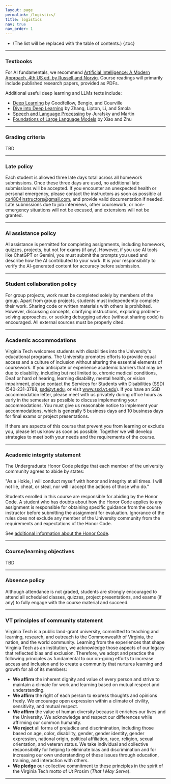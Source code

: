 ```yaml
---
layout: page
permalink: /logistics/
title: logistics
nav: true
nav_order: 1
---
```


* (The list will be replaced with the table of contents.)
{:toc}

***

### Textbooks

For AI fundamentals, we recommend [Artificial Intelligence: A Modern Approach, 4th US ed. by Russell and Norvig](https://aima.cs.berkeley.edu). Course readings will primarily include published research papers, provided as PDFs.

Additional useful deep learning and LLMs texts include:

- [Deep Learning](https://www.deeplearningbook.org/) by Goodfellow, Bengio, and Courville
- [Dive into Deep Learning](https://d2l.ai/) by Zhang, Lipton, Li, and Smola
- [Speech and Language Processing](https://web.stanford.edu/~jurafsky/slp3/) by Jurafsky and Martin
- [Foundations of Large Language Models](https://arxiv.org/abs/2501.09223) by Xiao and Zhu

***

### Grading criteria

TBD

***

### Late policy

Each student is allowed three late days total across all homework submissions. Once these three days are used, no additional late submissions will be accepted. If you encounter an unexpected health or personal emergency, please contact the instructors as soon as possible at <a href="mailto:cs4804instructors@gmail.com" target="_blank">cs4804instructors@gmail.com</a>, and provide valid documentation if needed. Late submissions due to job interviews, other coursework, or non-emergency situations will not be excused, and extensions will not be granted.

***

### AI assistance policy

AI assistance is permitted for completing assignments, including homework, quizzes, projects, but not for exams (if any). However, if you use AI tools like ChatGPT or Gemini, you must submit the prompts you used and describe how the AI contributed to your work. It is your responsibility to verify the AI-generated content for accuracy before submission.

***

### Student collaboration policy

For group projects, work must be completed solely by members of the group. Apart from group projects, students must independently complete their work. Sharing code or written materials with others is prohibited. However, discussing concepts, clarifying instructions, exploring problem-solving approaches, or seeking debugging advice (without sharing code) is encouraged. All external sources must be properly cited.

***

### Academic accommodations

Virginia Tech welcomes students with disabilities into the University's educational programs. The University promotes efforts to provide equal access and a culture of inclusion without altering the essential elements of coursework. If you anticipate or experience academic barriers that may be due to disability, including but not limited to, chronic medical conditions, Deaf or hard of hearing, learning disability, mental health, or vision impairment, please contact the Services for Students with Disabilities (SSD) (540-231-3788, <a href="mailto:ssd@vt.edu" target="_blank">ssd@vt.edu</a>, or visit <a href="https://ssd.vt.edu/">www.ssd.vt.edu</a>). If you have an SSD accommodation letter, please meet with us privately during office hours as early in the semester as possible to discuss implementing your accommodations. You must give us reasonable notice to implement your accommodations, which is generally 5 business days and 10 business days for final exams or project presentations.

If there are aspects of this course that prevent you from learning or exclude you, please let us know as soon as possible. Together we will develop strategies to meet both your needs and the requirements of the course.

***

### Academic integrity statement

The Undergraduate Honor Code pledge that each member of the university community agrees to abide by states:

"As a Hokie, I will conduct myself with honor and integrity at all times.  I will not lie, cheat, or steal, nor will I accept the actions of those who do."

Students enrolled in this course are responsible for abiding by the Honor Code. A student who has doubts about how the Honor Code applies to any assignment is responsible for obtaining specific guidance from the course instructor before submitting the assignment for evaluation. Ignorance of the rules does not exclude any member of the University community from the requirements and expectations of the Honor Code.

See  <a href="https://honorsystem.vt.edu/">additional information about the Honor Code</a>.

***

### Course/learning objectives

TBD

***

### Absence policy

Although attendance is not graded, students are strongly encouraged to attend all scheduled classes, quizzes, project presentations, and exams (if any) to fully engage with the course material and succeed.

***

### VT principles of community statement

Virginia Tech is a public land-grant university, committed to teaching and learning, research, and outreach to the Commonwealth of Virginia, the nation, and the world community. Learning from the experiences that shape Virginia Tech as an institution, we acknowledge those aspects of our legacy that reflected bias and exclusion. Therefore, we adopt and practice the following principles as fundamental to our on-going efforts to increase access and inclusion and to create a community that nurtures learning and growth for all of its members:

- <b>We affirm</b> the inherent dignity and value of every person and strive to maintain a climate for work and learning based on mutual respect and understanding.
- <b>We affirm</b> the right of each person to express thoughts and opinions freely. We encourage open expression within a climate of civility, sensitivity, and mutual respect.
- <b>We affirm</b> the value of human diversity because it enriches our lives and the University. We acknowledge and respect our differences while affirming our common humanity.
- <b>We reject</b> all forms of prejudice and discrimination, including those based on age, color, disability, gender, gender identity, gender expression, national origin, political affiliation, race, religion, sexual orientation, and veteran status. We take individual and collective responsibility for helping to eliminate bias and discrimination and for increasing our own understanding of these issues through education, training, and interaction with others.
- <b>We pledge</b> our collective commitment to these principles in the spirit of the Virginia Tech motto of Ut Prosim (<i>That I May Serve</i>).

***
